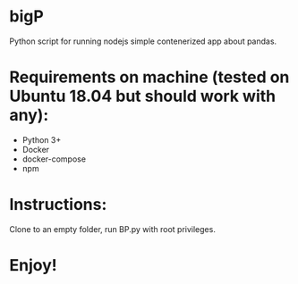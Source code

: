 # bigP

Python script for running nodejs simple contenerized app about pandas.

# Requirements on machine (tested on Ubuntu 18.04 but should work with any):

- Python 3+
- Docker
- docker-compose
- npm

# Instructions:

Clone to an empty folder, run BP.py with root privileges.

#

# Enjoy!
